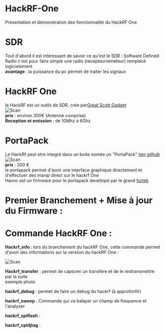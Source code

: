 # HackRF-One
Présentation et démonstration des fonctionnalité du HackRF One
# SDR 
Tout d'abord il est intéressant de savoir ce qu'est le SDR : 
Software Defined Radio c'est pour faire simple une radio (recepteur/emeteur) remplacé logicielement  
__avantage__ : la puissance du pc permet de traiter les signaux  
 
# HackRF One  
le HackRF est un outils de SDR, crée par[Great Scott Gadget](https://greatscottgadgets.com)  
![Scan](https://user-images.githubusercontent.com/39098396/79736639-6d92e600-82fa-11ea-8e76-a5e6a3ea749a.jpeg)  
__prix__ : environ 300€ (Antenne comprise)  
__Reception et emission__ : de 10Mhz à 6Ghz

# PortaPack  
Le HackRf peut etre integré dans un boite nomée un "PortaPack" [lien github](https://github.com/sharebraind/portapack-hackrf)  
![Scan](https://user-images.githubusercontent.com/39098396/79736658-72579a00-82fa-11ea-8692-116d2b8a5461.jpeg)  
__prix__ : 200 €  
le portapack permet d'avoir une interface graphique directement et d'effectuer des manip direct sur le hackrf One  
Havoc est un firmware pour le portapack devellopé par le grand [furtek](https://github.com/furrtek/portapack-havoc)

# Premier Branchement + Mise à jour du Firmware :  

# Commande HackRF One : 

__Hackrf_info__ : lors du branchement du hackRF One, cette commande permet d'avoir des informations sur la versiion du hackRF One :  

![Scan](https://user-images.githubusercontent.com/39098396/79737911-53f29e00-82fc-11ea-8fd5-5651120f5441.png)  

__Hackrf_transfer__ : permet de capturer un transfere et de le restransmettre par la suite   
exemple photo

__hackrf_debug__ : permet de faire un debug du hackrf (à approfonfir) 

__hackrf_sweep__ : Commande qui va balayer un champ de frequence et l'analyser 

__hackrf_spiflash__ : 

__hackrf_cpldjtag__ : 
